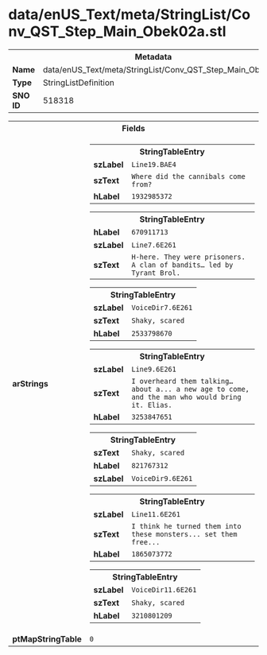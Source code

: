 <h1>data/enUS_Text/meta/StringList/Conv_QST_Step_Main_Obek02a.stl</h1><table><tr><th colspan="100%">Metadata</th></tr><tr><td><b>Name</b></td><td>data/enUS_Text/meta/StringList/Conv_QST_Step_Main_Obek02a.stl</td></tr><tr><td><b>Type</b></td><td>StringListDefinition</td></tr><tr><td><b>SNO ID</b></td><td>518318</td></tr></table>

<table><tr><th colspan="100%">Fields</th></tr><tr><td><b>arStrings</b></td><td><table><tr><th colspan="100%">StringTableEntry</th></tr><tr><td><b>szLabel</b></td><td><code>Line19.BAE4</code></td></tr><tr><td><b>szText</b></td><td><code>Where did the cannibals come from?</code></td></tr><tr><td><b>hLabel</b></td><td><code>1932985372</code></td></tr></table>


<table><tr><th colspan="100%">StringTableEntry</th></tr><tr><td><b>hLabel</b></td><td><code>670911713</code></td></tr><tr><td><b>szLabel</b></td><td><code>Line7.6E261</code></td></tr><tr><td><b>szText</b></td><td><code>H-here. They were prisoners. A clan of bandits… led by Tyrant Brol.</code></td></tr></table>


<table><tr><th colspan="100%">StringTableEntry</th></tr><tr><td><b>szLabel</b></td><td><code>VoiceDir7.6E261</code></td></tr><tr><td><b>szText</b></td><td><code>Shaky, scared</code></td></tr><tr><td><b>hLabel</b></td><td><code>2533798670</code></td></tr></table>


<table><tr><th colspan="100%">StringTableEntry</th></tr><tr><td><b>szLabel</b></td><td><code>Line9.6E261</code></td></tr><tr><td><b>szText</b></td><td><code>I overheard them talking… about a... a new age to come, and the man who would bring it. Elias.</code></td></tr><tr><td><b>hLabel</b></td><td><code>3253847651</code></td></tr></table>


<table><tr><th colspan="100%">StringTableEntry</th></tr><tr><td><b>szText</b></td><td><code>Shaky, scared</code></td></tr><tr><td><b>hLabel</b></td><td><code>821767312</code></td></tr><tr><td><b>szLabel</b></td><td><code>VoiceDir9.6E261</code></td></tr></table>


<table><tr><th colspan="100%">StringTableEntry</th></tr><tr><td><b>szLabel</b></td><td><code>Line11.6E261</code></td></tr><tr><td><b>szText</b></td><td><code>I think he turned them into these monsters... set them free...</code></td></tr><tr><td><b>hLabel</b></td><td><code>1865073772</code></td></tr></table>


<table><tr><th colspan="100%">StringTableEntry</th></tr><tr><td><b>szLabel</b></td><td><code>VoiceDir11.6E261</code></td></tr><tr><td><b>szText</b></td><td><code>Shaky, scared</code></td></tr><tr><td><b>hLabel</b></td><td><code>3210801209</code></td></tr></table>


</td></tr><tr><td><b>ptMapStringTable</b></td><td><code>0</code></td></tr></table>

